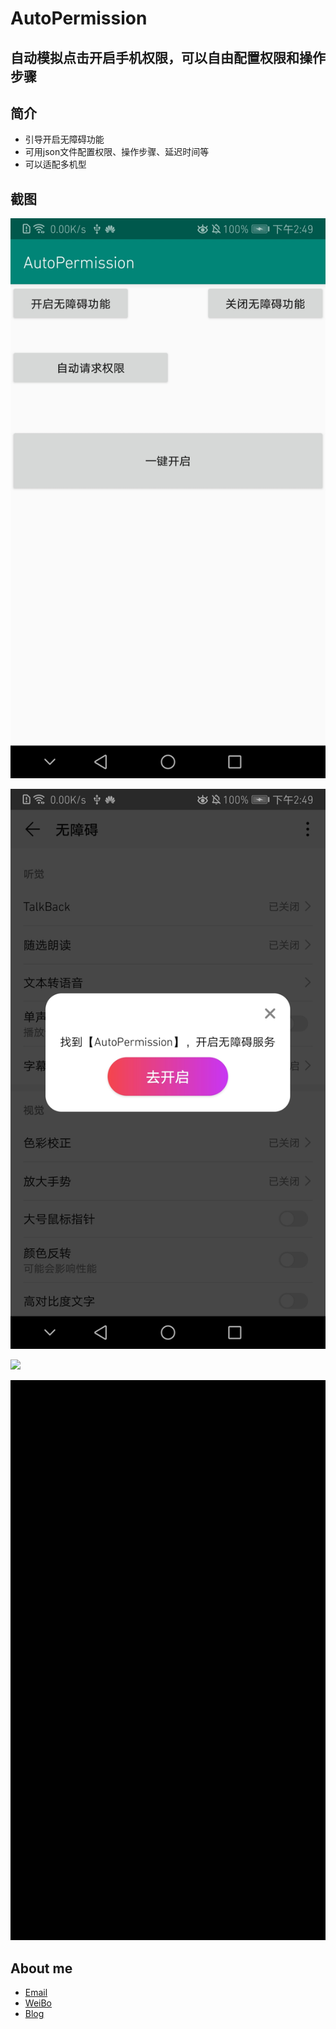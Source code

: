 #  AutoPermission
## **自动模拟点击开启手机权限，可以自由配置权限和操作步骤**

## **简介**
- 引导开启无障碍功能
- 可用json文件配置权限、操作步骤、延迟时间等
- 可以适配多机型

## **截图**

![](./picture4.jpg)

![](./picture3.jpg)

![](./picture1.gif)

![](./picture2.gif)


## **About me**
* [Email](LYYX@outlook.com)
* [WeiBo](http://weibo.com/liuyang6)
* [Blog](http://blog.csdn.net/ly502541243)
